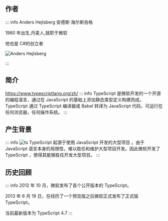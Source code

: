 ## 作者

::: info Anders Hejlsberg
安德斯·海尔斯伯格

1960 年出生,丹麦人,就职于微软

他也是 C#的创立者

![Anders Hejlsberg](/TypeScript/anders-hejlsberg.png)

:::

## 简介

https://www.typescriptlang.org/zh/
::: info
TypeScript 是微软开发的一个开源的编程语言，通过在 JavaScript 的基础上添加静态类型定义构建而成。TypeScript 通过 TypeScript 编译器或 Babel 转译为 JavaScript 代码，可运行在任何浏览器，任何操作系统。
:::

## 产生背景

::: info
![ts](/TypeScript/ts.png)
TypeScript 起源于使用 JavaScript 开发的大型项目 。由于 JavaScript 语言本身的局限性，难以胜任和维护大型项目开发。因此微软开发了 TypeScript ，使得其能够胜任开发大型项目。
:::

## 历史回顾

::: info
2012 年 10 月，微软发布了首个公开版本的 TypeScript。

2013 年 6 月 19 日，在经历了一个预览版之后微软正式发布了正式版 TypeScript。

当前最新版本为 TypeScript 4.7
:::
